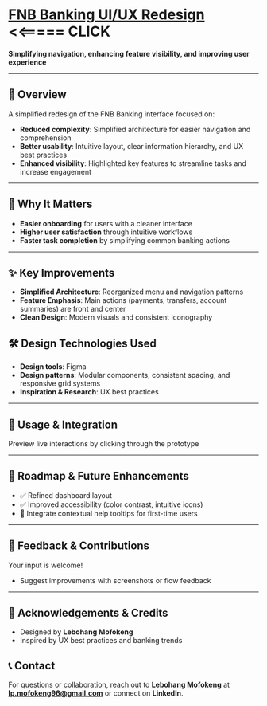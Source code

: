 # [FNB Banking UI/UX Redesign](https://shorturl.at/JFtCg)  <<===== CLICK

**Simplifying navigation, enhancing feature visibility, and improving user experience**

---

## 🚀 Overview

A simplified redesign of the FNB Banking interface focused on:

- **Reduced complexity**: Simplified architecture for easier navigation and comprehension  
- **Better usability**: Intuitive layout, clear information hierarchy, and UX best practices  
- **Enhanced visibility**: Highlighted key features to streamline tasks and increase engagement

---

## 🎯 Why It Matters

- **Easier onboarding** for users with a cleaner interface  
- **Higher user satisfaction** through intuitive workflows  
- **Faster task completion** by simplifying common banking actions

---

## ✨ Key Improvements

- **Simplified Architecture**: Reorganized menu and navigation patterns  
- **Feature Emphasis**: Main actions (payments, transfers, account summaries) are front and center  
- **Clean Design**: Modern visuals and consistent iconography


## 🛠 Design Technologies Used

- **Design tools**: Figma  
- **Design patterns**: Modular components, consistent spacing, and responsive grid systems  
- **Inspiration & Research**: UX best practices 

---

## 🧰 Usage & Integration

 Preview live interactions by clicking through the prototype  

---

## 🧭 Roadmap & Future Enhancements

- ✅ Refined dashboard layout  
- ✅ Improved accessibility (color contrast, intuitive icons)  
- 🔲 Integrate contextual help tooltips for first-time users

---

## 💬 Feedback & Contributions

Your input is welcome!  
- Suggest improvements with screenshots or flow feedback  

---

## 👥 Acknowledgements & Credits

- Designed by **Lebohang Mofokeng**  
- Inspired by UX best practices and banking trends  

## 📞 Contact

For questions or collaboration, reach out to **Lebohang Mofokeng** at **lp.mofokeng96@gmail.com** or connect on **LinkedIn**.

